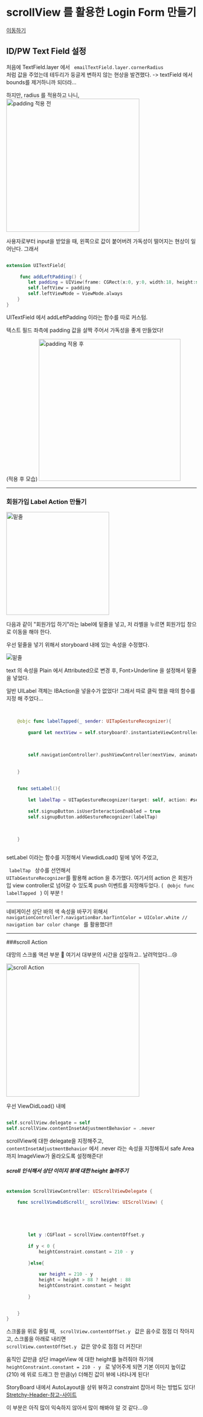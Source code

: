 

# scrollView 를 활용한 Login Form 만들기

[이동하기](https://github.com/26th-SOPT-iOS/SongJiHoon/tree/master/2nd_week/SOPT_secondWeek_assignment_1)

##  ID/PW Text Field 설정


처음에 TextField.layer 에서 <code> emailTextField.layer.cornerRadius </code> 처럼 값을 주었는데 
테두리가 둥글게 변하지 않는 현상을 발견했다.
-> textField 에서 bounds를 제거하니까 되더라...


하지만, radius 를 적용하고 나니,
<img width="352" alt="padding 적용 전" src="https://user-images.githubusercontent.com/60260284/81268795-5e928e80-9083-11ea-9516-290afa688709.png">

사용자로부터 input을 받았을 때, 왼쪽으로 값이 붙어버려 가독성이 떨어지는 현상이 일어난다.
그래서 

```Swift

extension UITextField{
    
	 func addLeftPadding() {
        let padding = UIView(frame: CGRect(x:0, y:0, width:18, height:self.frame.height)) // set padding in UITextField
        self.leftView = padding
        self.leftViewMode = ViewMode.always
    }
}


```
UITextField 에서 addLeftPadding 이라는 함수를 따로 커스텀.

텍스트 필드 좌측에 padding 값을 살짝 주어서 가독성을 좋게 만들었다!⠀

(적용 후 모습)
<img width="375" alt="padding 적용 후" src="https://user-images.githubusercontent.com/60260284/81269169-ea0c1f80-9083-11ea-9d0c-7aadf6d8f684.png">



___
### 회원가입 Label Action 만들기


<img width="272" alt="밑줄" src="https://user-images.githubusercontent.com/60260284/81269495-5850e200-9084-11ea-814a-5834cb0ed56b.png">

다음과 같이 "회원가입 하기"라는 label에 밑줄을 넣고, 저 라벨을 누르면 회원가입 창으로 이동을 해야 한다.

우선 밑줄을 넣기 위해서 storyboard 내에 있는 속성을 수정했다.


<img width="" alt="밑줄" src="https://user-images.githubusercontent.com/60260284/81269577-774f7400-9084-11ea-936e-dc52dd2515b7.png">

text 의 속성을 Plain 에서 Attributed으로 변경 후, Font>Underline 을 설정해서 밑줄을 넣었다.


일반 UILabel 객체는 IBAction을 넣을수가 없었다!
그래서 따로 클릭 했을 때의 함수를 지정 해 주었다...



```Swift
    
    
    @objc func labelTapped(_ sender: UITapGestureRecognizer){
        
        guard let nextView = self.storyboard?.instantiateViewController(identifier: "signupViewController") else {return}
        
        
        
        self.navigationController?.pushViewController(nextView, animated: true)
        
    
    }
    
    
    func setLabel(){
        
        let labelTap = UITapGestureRecognizer(target: self, action: #selector(self.labelTapped(_:)))
        
        self.signupButton.isUserInteractionEnabled = true
        self.signupButton.addGestureRecognizer(labelTap)
        
        
        
    }
    
```

setLabel 이라는 함수를 지정해서 ViewdidLoad() 밑에 넣어 주었고,

<code> labelTap </code> 상수를 선언해서 <code> UITabGestureRecognizer</code>를 활용해 action 을 추가했다.
여기서의 action 은 회원가입 view controller로 넘어갈 수 있도록 push 이벤트를 지정해두었다.
( <code> @objc func labelTapped </code> ) 이 부분 !


___
네비게이션 상단 바의 색 속성을 바꾸기 위해서
<code>        navigationController?.navigationBar.barTintColor = UIColor.white        // navigation bar color change </code> 를 활용했다!!


___

###scroll Action

대망의 스크롤 액션 부분 🙂
여기서 대부분의 시간을 삽질하고.. 날려먹었다...😢

<img width="352" alt="scroll Action" src="https://user-images.githubusercontent.com/60260284/81270990-7881a080-9086-11ea-8cd1-da0962896d6a.gif">



우선
ViewDidLoad() 내에

```Swift

self.scrollView.delegate = self
self.scrollView.contentInsetAdjustmentBehavior = .never

```

scrollView에 대한 delegate을 지정해주고,
<code> contentInsetAdjustmentBehavior</code> 에서 .never 라는 속성을 지정해줘서 safe Area 까지 
ImageView가 올라오도록 설정해준다!



##### scroll 인식해서 상단 이미지 뷰에 대한 height 늘려주기

```Swift

extension ScrollViewController: UIScrollViewDelegate {

    func scrollViewDidScroll(_ scrollView: UIScrollView) {
        
        



        let y :CGFloat = scrollView.contentOffset.y
 
        if y < 0 {
            heightConstraint.constant = 210 - y
            
        }else{
            
            var height = 210 - y
            height = height > 88 ? height : 88
            heightConstraint.constant = height
            
        }

        
    }
}

```
스크롤을 위로 올릴 때,
<code> scrollView.contentOffSet.y </code> 값은 음수로 점점 더 작아지고,
스크롤을 아래로 내리면 
<code> scrollView.contentOffSet.y </code> 값은 양수로 점점 더 커진다!

움직인 값만큼 상단 imageView 에 대한 height를 늘려줘야 하기에
<code> heightConstraint.constant = 210 - y </code> 로 넣어주게 되면
기본 이미지 높이값(210) 에 위로 드래그 한 만큼(y) 더해진 값이 뷰에 나타나게 된다!



StoryBoard 내에서 AutoLayout을 상위 뷰하고 constraint 잡아서 하는 방법도 있다!
[Stretchy-Header-참고-사이트](https://lifetimecoding.wordpress.com/2016/01/09/ios-%E1%84%8B%E1%85%A9%E1%84%90%E1%85%A9-%E1%84%85%E1%85%A6%E1%84%8B%E1%85%B5%E1%84%8B%E1%85%A1%E1%84%8B%E1%85%AE%E1%86%BA-%E1%84%89%E1%85%B3%E1%84%90%E1%85%B3%E1%84%85%E1%85%A2%E1%84%8E%E1%85%B5/)


이 부분은 아직 많이 익숙하지 않아서 많이 해봐야 알 것 같다...😢